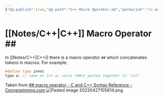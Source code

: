 ```yaml
---
{"dg-publish":true,"dg-path":"C++ Macro Operator.md","permalink":"/c-macro-operator/"}
---
```





# [[Notes/C++\|C++]] Macro Operator \##
In [[Notes/C++\|C++]] there is a macro operator `##` which concatenates tokens in macros.
For example:
```C++
#define type i##nt
type a; // same as int a; since i##nt pastes together to "int"
```

Taken from [## macro operator - C and C++ Syntax Reference - Cprogramming.com](https://www.cprogramming.com/reference/preprocessor/token-pasting-operator.html)
![Pasted image 20220427105614.png](/img/user/Assets/Pasted%20image%2020220427105614.png)
